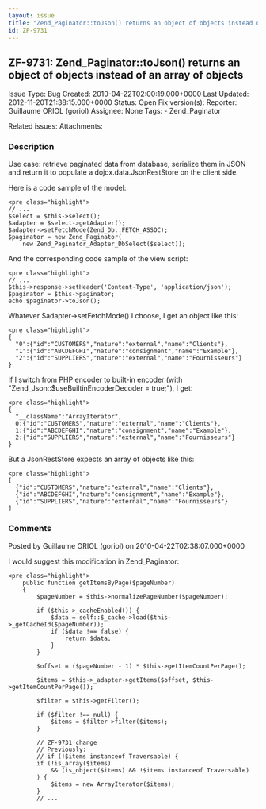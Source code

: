 ```yaml
---
layout: issue
title: "Zend_Paginator::toJson() returns an object of objects instead of an array of objects"
id: ZF-9731
---
```


ZF-9731: Zend\_Paginator::toJson() returns an object of objects instead of an array of objects
----------------------------------------------------------------------------------------------

 Issue Type: Bug Created: 2010-04-22T02:00:19.000+0000 Last Updated: 2012-11-20T21:38:15.000+0000 Status: Open Fix version(s): 
 Reporter:  Guillaume ORIOL (goriol)  Assignee:  None  Tags: - Zend\_Paginator
 
 Related issues: 
 Attachments: 
### Description

Use case: retrieve paginated data from database, serialize them in JSON and return it to populate a dojox.data.JsonRestStore on the client side.

Here is a code sample of the model:

 
    <pre class="highlight">
    // ...
    $select = $this->select();
    $adapter = $select->getAdapter();
    $adapter->setFetchMode(Zend_Db::FETCH_ASSOC);
    $paginator = new Zend_Paginator(
        new Zend_Paginator_Adapter_DbSelect($select));


And the corresponding code sample of the view script:

 
    <pre class="highlight">
    // ...
    $this->response->setHeader('Content-Type', 'application/json');
    $paginator = $this->paginator;
    echo $paginator->toJson();


Whatever $adapter->setFetchMode() I choose, I get an object like this:

 
    <pre class="highlight">
    {
      "0":{"id":"CUSTOMERS","nature":"external","name":"Clients"},
      "1":{"id":"ABCDEFGHI","nature":"consignment","name":"Example"},
      "2":{"id":"SUPPLIERS","nature":"external","name":"Fournisseurs"}
    }


If I switch from PHP encoder to built-in encoder (with "Zend\_Json::$useBuiltinEncoderDecoder = true;"), I get:

 
    <pre class="highlight">
    {
      "__className":"ArrayIterator",
      0:{"id":"CUSTOMERS","nature":"external","name":"Clients"},
      1:{"id":"ABCDEFGHI","nature":"consignment","name":"Example"},
      2:{"id":"SUPPLIERS","nature":"external","name":"Fournisseurs"}
    }


But a JsonRestStore expects an array of objects like this:

 
    <pre class="highlight">
    [
      {"id":"CUSTOMERS","nature":"external","name":"Clients"},
      {"id":"ABCDEFGHI","nature":"consignment","name":"Example"},
      {"id":"SUPPLIERS","nature":"external","name":"Fournisseurs"}
    ]


 

 

### Comments

Posted by Guillaume ORIOL (goriol) on 2010-04-22T02:38:07.000+0000

I would suggest this modification in Zend\_Paginator:

 
    <pre class="highlight">
        public function getItemsByPage($pageNumber)
        {
            $pageNumber = $this->normalizePageNumber($pageNumber);
    
            if ($this->_cacheEnabled()) {
                $data = self::$_cache->load($this->_getCacheId($pageNumber));
                if ($data !== false) {
                    return $data;
                }
            }
    
            $offset = ($pageNumber - 1) * $this->getItemCountPerPage();
    
            $items = $this->_adapter->getItems($offset, $this->getItemCountPerPage());
    
            $filter = $this->getFilter();
    
            if ($filter !== null) {
                $items = $filter->filter($items);
            }
    
            // ZF-9731 change
            // Previously:
            // if (!$items instanceof Traversable) {
            if (!is_array($items) 
                && (is_object($items) && !$items instanceof Traversable)
            ) {
                $items = new ArrayIterator($items);
            }
            // ...


 

 